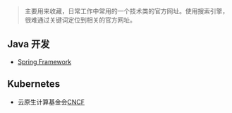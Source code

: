 > 主要用来收藏，日常工作中常用的一个技术类的官方网址。使用搜索引擎，很难通过关键词定位到相关的官方网址。
## Java 开发
+ [Spring Framework](https://spring.io/)

## Kubernetes
+ 云原生计算基金会[CNCF](https://www.cncf.io)
